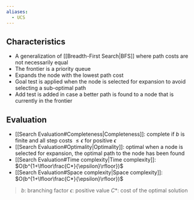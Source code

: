 ```yaml
---
aliases:
  - UCS
---
```


## Characteristics

- A generalization of [[Breadth-First Search|BFS]] where path costs are not necessarily equal
- The frontier is a priority queue
- Expands the node with the lowest path cost
- Goal test is applied when the node is selected for expansion to avoid selecting a sub-optimal path
- Add test is added in case a better path is found to a node that is currently in the frontier

## Evaluation

- [[Search Evaluation#Completeness|Completeness]]: complete if $b$ is finite and all step costs $\le\epsilon$ for positive $\epsilon$
- [[Search Evaluation#Optimality|Optimality]]: optimal when a node is selected for expansion, the optimal path to the node has been found
- [[Search Evaluation#Time complexity|Time complexity]]: $O(b^{1+\lfloor\frac{C*}{\epsilon}\rfloor})$
- [[Search Evaluation#Space complexity|Space complexity]]: $O(b^{1+\lfloor\frac{C*}{\epsilon}\rfloor})$

> $b$: branching factor
> $\epsilon$: positive value
> $C*$: cost of the optimal solution
